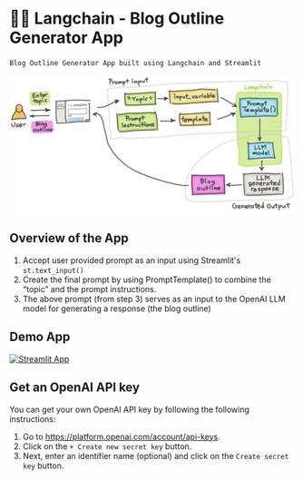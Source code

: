 # 🦜🔗 Langchain - Blog Outline Generator App
```
Blog Outline Generator App built using Langchain and Streamlit
```

![](diagram.jpg)

## Overview of the App
1. Accept user provided prompt as an input using Streamlit's `st.text_input()`
2. Create the final prompt by using PromptTemplate() to combine the “topic” and the prompt instructions.
3. The above prompt (from step 3) serves as an input to the OpenAI LLM model for generating a response (the blog outline)

## Demo App

[![Streamlit App](https://static.streamlit.io/badges/streamlit_badge_black_white.svg)](https://langchain-text-summarization.streamlit.app/)

## Get an OpenAI API key

You can get your own OpenAI API key by following the following instructions:
1. Go to https://platform.openai.com/account/api-keys.
2. Click on the `+ Create new secret key` button.
3. Next, enter an identifier name (optional) and click on the `Create secret key` button.
